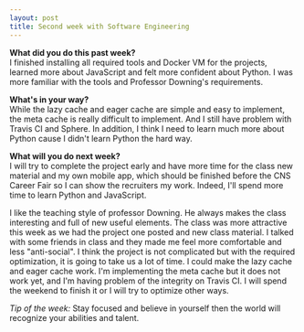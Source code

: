```yaml
---
layout: post
title: Second week with Software Engineering
---
```


<b>What did you do this past week?</b><br>
I finished installing all required tools and Docker VM for the projects, learned more about JavaScript and felt more confident about Python. I was more familiar with the tools and Professor Downing's requirements.

<b>What's in your way?</b><br>
While the lazy cache and eager cache are simple and easy to implement, the meta cache is really difficult to implement. And I still have problem with Travis CI and Sphere. In addition, I think I need to learn much more about Python cause I didn't learn Python the hard way.

<b>What will you do next week?</b><br>
I will try to complete the project early and have more time for the class new material and my own mobile app, which should be finished before the CNS Career Fair so I can show the recruiters my work. Indeed, I'll spend more time to learn Python and JavaScript.<br>

I like the teaching style of professor Downing. He always makes the class interesting and full of new useful elements. The class was more attractive this week as we had the project one posted and new class material. I talked with some friends in class and they made me feel more comfortable and less "anti-social". I think the project is not complicated but with the required optimization, it is going to take us a lot of time. I could make the lazy cache and eager cache work. I'm implementing the meta cache but it does not work yet, and I'm having problem of the integrity on Travis CI. I will spend the weekend to finish it or I will try to optimize other ways.<br>

<i>Tip of the week:</i> Stay focused and believe in yourself then the world will recognize your abilities and talent.
